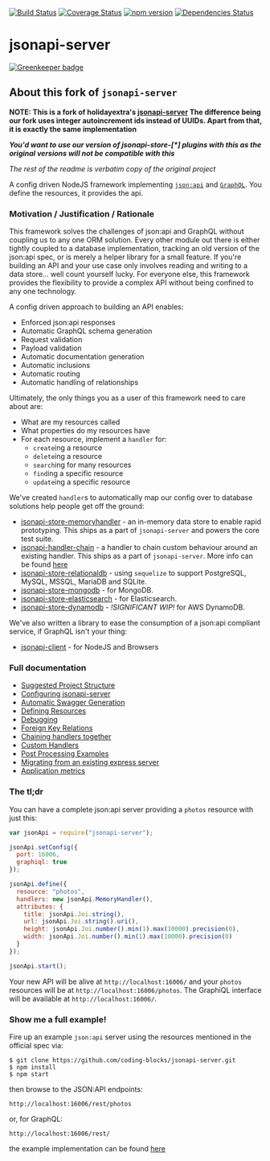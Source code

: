 [![Build Status](https://travis-ci.org/coding-blocks/jsonapi-server.svg?branch=master)](https://travis-ci.org/coding-blocks/jsonapi-server)
[![Coverage Status](https://coveralls.io/repos/github/coding-blocks/jsonapi-server/badge.svg?branch=master)](https://coveralls.io/github/coding-blocks/jsonapi-server?branch=master)
[![npm version](https://badge.fury.io/js/%40coding-blocks%2Fjsonapi-server.svg)](https://badge.fury.io/js/%40coding-blocks%2Fjsonapi-server)
[![Dependencies Status](https://david-dm.org/coding-blocks/jsonapi-server.svg)](https://david-dm.org/coding-blocks/jsonapi-server)

# jsonapi-server

[![Greenkeeper badge](https://badges.greenkeeper.io/coding-blocks/jsonapi-server.svg)](https://greenkeeper.io/)

## About this fork of `jsonapi-server`

**NOTE: This is a fork of holidayextra's [jsonapi-server](https://github.com/holidayextras/jsonapi-server)
The difference being our fork uses integer autoincrement ids instead of UUIDs.
Apart from that, it is exactly the same implementation**

_**You'd want to use our version of jsonapi-store-\[\*\] plugins with this
as the original versions will not be compatible with this**_

_The rest of the readme is verbatim copy of the original project_

A config driven NodeJS framework implementing [`json:api`](http://jsonapi.org/) and [`GraphQL`](http://graphql.org/). You define the resources, it provides the api.

### Motivation / Justification / Rationale

This framework solves the challenges of json:api and GraphQL without coupling us to any one ORM solution. Every other module out there is either tightly coupled to a database implementation, tracking an old version of the json:api spec, or is merely a helper library for a small feature. If you're building an API and your use case only involves reading and writing to a data store... well count yourself lucky. For everyone else, this framework provides the flexibility to provide a complex API without being confined to any one technology.

A config driven approach to building an API enables:
 * Enforced json:api responses
 * Automatic GraphQL schema generation
 * Request validation
 * Payload validation
 * Automatic documentation generation
 * Automatic inclusions
 * Automatic routing
 * Automatic handling of relationships

Ultimately, the only things you as a user of this framework need to care about are:
 * What are my resources called
 * What properties do my resources have
 * For each resource, implement a `handler` for:
   * `create`ing a resource
   * `delete`ing a resource
   * `search`ing for many resources
   * `find`ing a specific resource
   * `update`ing a specific resource

We've created `handler`s to automatically map our config over to database solutions help people get off the ground:
 * [jsonapi-store-memoryhandler](https://github.com/coding-blocks/jsonapi-server/blob/master/lib/MemoryHandler.js) - an in-memory data store to enable rapid prototyping. This ships as a part of `jsonapi-server` and powers the core test suite.
 * [jsonapi-handler-chain](https://github.com/coding-blocks/jsonapi-server/blob/master/lib/ChainHandler.js) - a handler to chain custom behaviour around an existing handler. This ships as a part of `jsonapi-server`. More info can be found [here](https://github.com/coding-blocks/jsonapi-server/blob/master/documentation/chain-handler.md)
 * [jsonapi-store-relationaldb](https://github.com/holidayextras/jsonapi-store-relationaldb) - using `sequelize` to support PostgreSQL, MySQL, MSSQL, MariaDB and SQLite.
 * [jsonapi-store-mongodb](https://github.com/holidayextras/jsonapi-store-mongodb) - for MongoDB.
 * [jsonapi-store-elasticsearch](https://github.com/holidayextras/jsonapi-store-elasticsearch) - for Elasticsearch.
 * [jsonapi-store-dynamodb](https://github.com/coding-blocks/jsonapi-server/compare/dynamodb?expand=1) - *!SIGNIFICANT WIP!* for AWS DynamoDB.

We've also written a library to ease the consumption of a json:api compliant service, if GraphQL isn't your thing:
 * [jsonapi-client](https://github.com/holidayextras/jsonapi-client) - for NodeJS and Browsers


### Full documentation

- [Suggested Project Structure](documentation/suggested-project-structure.md)
- [Configuring jsonapi-server](documentation/configuring.md)
- [Automatic Swagger Generation](documentation/swagger.md)
- [Defining Resources](documentation/resources.md)
- [Debugging](documentation/debugging.md)
- [Foreign Key Relations](documentation/foreign-relations.md)
- [Chaining handlers together](documentation/chain-handler.md)
- [Custom Handlers](documentation/handlers.md)
- [Post Processing Examples](documentation/post-processing.md)
- [Migrating from an existing express server](documentation/api-migration.md)
- [Application metrics](documentation/metrics.md)

### The tl;dr

You can have a complete json:api server providing a `photos` resource with just this:
```javascript
var jsonApi = require("jsonapi-server");

jsonApi.setConfig({
  port: 16006,
  graphiql: true
});

jsonApi.define({
  resource: "photos",
  handlers: new jsonApi.MemoryHandler(),
  attributes: {
    title: jsonApi.Joi.string(),
    url: jsonApi.Joi.string().uri(),
    height: jsonApi.Joi.number().min(1).max(10000).precision(0),
    width: jsonApi.Joi.number().min(1).max(10000).precision(0)
  }
});

jsonApi.start();
```
Your new API will be alive at `http://localhost:16006/` and your `photos` resources will be at `http://localhost:16006/photos`. The GraphiQL interface will be available at `http://localhost:16006/`.

### Show me a full example!

Fire up an example `json:api` server using the resources mentioned in the official spec via:
```
$ git clone https://github.com/coding-blocks/jsonapi-server.git
$ npm install
$ npm start
```
then browse to the JSON:API endpoints:
```
http://localhost:16006/rest/photos
```
or, for GraphQL:
```
http://localhost:16006/rest/
```
the example implementation can be found [here](example)
